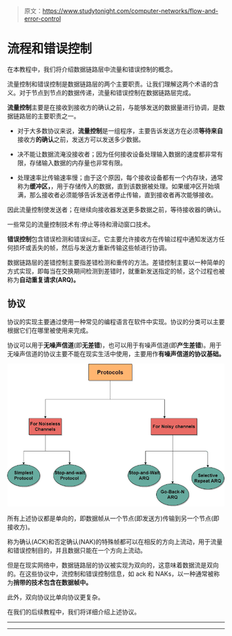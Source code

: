 > 原文：<https://www.studytonight.com/computer-networks/flow-and-error-control>

# 流程和错误控制

在本教程中，我们将介绍数据链路层中流量和错误控制的概念。

流量控制和错误控制是数据链路层的两个主要职责。让我们理解这两个术语的含义。对于节点到节点的数据传递，流量和错误控制在数据链路层完成。

**流量控制**主要是在接收到接收方的确认之前，与能够发送的数据量进行协调，是数据链路层的主要职责之一。

*   对于大多数协议来说，**流量控制**是一组程序，主要告诉发送方在必须**等待来自**接收方**的确认**之前，发送方可以发送多少数据。

*   决不能让数据流淹没接收者；因为任何接收设备处理输入数据的速度都非常有限，存储输入数据的内存量也非常有限。

*   处理速率比传输速率慢；由于这个原因，每个接收设备都有一个内存块，通常称为**缓冲区，**，用于存储传入的数据，直到该数据被处理。如果缓冲区开始填满，那么接收者必须能够告诉发送者停止传输，直到接收者再次能够接收。

因此流量控制使发送者；在继续向接收器发送更多数据之前，等待接收器的确认。

一些常见的流量控制技术有:停止等待和滑动窗口技术。

**错误控制**包含错误检测和错误纠正。它主要允许接收方在传输过程中通知发送方任何损坏或丢失的帧，然后与发送方重新传输这些帧进行协调。

数据链路层的差错控制主要指差错检测和重传的方法。差错控制主要以一种简单的方式实现，即每当在交换期间检测到差错时，就重新发送指定的帧，这个过程也被称为**自动重复请求(ARQ)。**

## 协议

协议的实现主要通过使用一种常见的编程语言在软件中实现。协议的分类可以主要根据它们在哪里被使用来完成。

协议可以用于**无噪声信道**(即**无差错**)，也可以用于有噪声信道(即**产生差错**)。用于无噪声信道的协议主要不能在现实生活中使用，主要用作**有噪声信道的协议基础。**

**![](img/f606de561d1d80d1fdf2e5636614b67c.png)**

所有上述协议都是单向的，即数据帧从一个节点(即发送方)传输到另一个节点(即接收方)。

称为确认(ACK)和否定确认(NAK)的特殊帧都可以在相反的方向上流动，用于流量和错误控制目的，并且数据只能在一个方向上流动。

但是在现实网络中，数据链路层的协议被实现为双向的，这意味着数据流是双向的。在这些协议中，流控制和错误控制信息，如 ack 和 NAKs，以一种通常被称为**捎带的技术包含在数据帧中。**

此外，双向协议比单向协议更复杂。

在我们的后续教程中，我们将详细介绍上述协议。



* * *

* * *